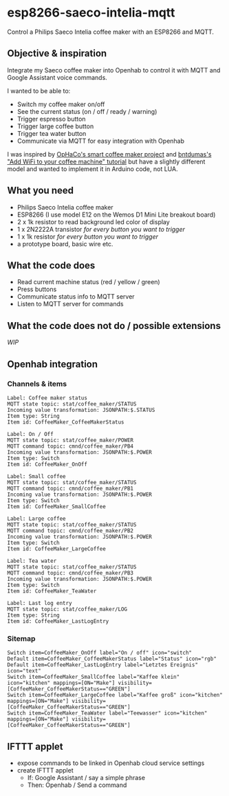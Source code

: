 # esp8266-saeco-intelia-mqtt
Control a Philips Saeco Intelia coffee maker with an ESP8266 and MQTT.

## Objective & inspiration

Integrate my Saeco coffee maker into Openhab to control it with MQTT and Google Assistant voice commands.

I wanted to be able to:
* Switch my coffee maker on/off
* See the current status (on / off / ready / warning)
* Trigger espresso button
* Trigger large coffee button
* Trigger tea water button
* Communicate via MQTT for easy integration with Openhab

I was inspired by [OpHaCo's smart coffee maker project](https://github.com/OpHaCo/smart_coffee_machine) and [bntdumas's "Add WiFi to your coffee machine" tutorial](http://www.bntdumas.com/2015/07/15/how-to-add-wifi-to-your-coffee-machine-part-1/) but have a slightly different model and wanted to implement it in Arduino code, not LUA.

## What you need

* Philips Saeco Intelia coffee maker
* ESP8266 (I use model E12 on the Wemos D1 Mini Lite breakout board)
* 2 x 1k resistor to read background led color of display
* 1 x 2N2222A transistor *for every button you want to trigger*
* 1 x 1k resistor *for every button you want to trigger*
* a prototype board, basic wire etc.

## What the code does

* Read current machine status (red / yellow / green)
* Press buttons
* Communicate status info to MQTT server
* Listen to MQTT server for commands

## What the code does not do / possible extensions

*WIP*

## Openhab integration

### Channels & items

```
Label: Coffee maker status
MQTT state topic: stat/coffee_maker/STATUS
Incoming value transformation: JSONPATH:$.STATUS
Item type: String
Item id: CoffeeMaker_CoffeeMakerStatus

Label: On / Off
MQTT state topic: stat/coffee_maker/POWER
MQTT command topic: cmnd/coffee_maker/PB4
Incoming value transformation: JSONPATH:$.POWER
Item type: Switch
Item id: CoffeeMaker_OnOff

Label: Small coffee
MQTT state topic: stat/coffee_maker/STATUS
MQTT command topic: cmnd/coffee_maker/PB1
Incoming value transformation: JSONPATH:$.POWER
Item type: Switch
Item id: CoffeeMaker_SmallCoffee

Label: Large coffee
MQTT state topic: stat/coffee_maker/STATUS
MQTT command topic: cmnd/coffee_maker/PB2
Incoming value transformation: JSONPATH:$.POWER
Item type: Switch
Item id: CoffeeMaker_LargeCoffee

Label: Tea water
MQTT state topic: stat/coffee_maker/STATUS
MQTT command topic: cmnd/coffee_maker/PB3
Incoming value transformation: JSONPATH:$.POWER
Item type: Switch
Item id: CoffeeMaker_TeaWater

Label: Last log entry
MQTT state topic: stat/coffee_maker/LOG
Item type: String
Item id: CoffeeMaker_LastLogEntry
```

### Sitemap
```
Switch item=CoffeeMaker_OnOff label="On / off" icon="switch"
Default item=CoffeeMaker_CoffeeMakerStatus label="Status" icon="rgb"
Default item=CoffeeMaker_LastLogEntry label="Letztes Ereignis" icon="text"
Switch item=CoffeeMaker_SmallCoffee label="Kaffee klein" icon="kitchen" mappings=[ON="Make"] visibility=[CoffeeMaker_CoffeeMakerStatus=="GREEN"]
Switch item=CoffeeMaker_LargeCoffee label="Kaffee groß" icon="kitchen" mappings=[ON="Make"] visibility=[CoffeeMaker_CoffeeMakerStatus=="GREEN"]      	
Switch item=CoffeeMaker_TeaWater label="Teewasser" icon="kitchen" mappings=[ON="Make"] visibility=[CoffeeMaker_CoffeeMakerStatus=="GREEN"]
```

## IFTTT applet

* expose commands to be linked in Openhab cloud service settings
* create IFTTT applet
  * If: Google Assistant / say a simple phrase
  * Then: Openhab / Send a command
